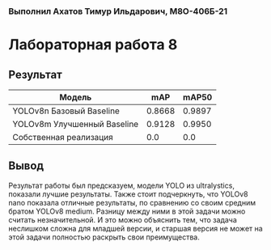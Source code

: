 ### Выполнил Ахатов Тимур Ильдарович, М8О-406Б-21

# Лабораторная работа 8
## Результат
| Модель                                     | mAP | mAP50 |
| ------------------------------------------ | ------ | -------- |
| YOLOv8n Базовый Baseline                      | 0.8668 | 0.9897  |
| YOLOv8m Улучшенный Baseline                   | 0.9128 | 0.9950  |
| Собственная реализация                      | 0.0 | 0.0   |



## Вывод
Результат работы был предсказуем, модели YOLO из ultralystics, показали лучшие результаты. Также стоит подчеркнуть, что YOLOv8 nano показала отличные результаты, по сравнению со своим средним братом YOLOv8 medium. Разницу между ними в этой задачи можно считать незначительной. И это можно объяснить тем, что задача неслишком сложна для младшей версии, и старшая версия не может на этой задачи полностью раскрыть свои преимущества. 

